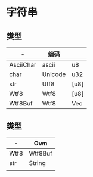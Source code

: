 # 字符串



## 类型

| -         | 编码    |         |
| --------- | ------- | ------- |
| AsciiChar | ascii   | u8      |
| char      | Unicode | u32     |
| str       | Utf8    | [u8]    |
| Wtf8      | Wtf8    | [u8]    |
| Wtf8Buf   | Wtf8    | Vec<u8> |



## 类型

| -    | Own     |
| ---- | ------- |
| Wtf8 | Wtf8Buf |
| str  | String  |
|      |         |



